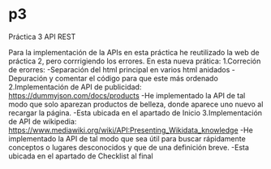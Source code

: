 # p3
Práctica 3 API REST

Para la implementación de la APIs en esta práctica he reutilizado la web de práctica 2, pero corrrigiendo los errores.
En esta nueva prática:
1.Correción de erorres:
  -Separación del html principal en varios html anidados
  -Depuración y comentar el código para que este más ordenado
2.Implementación de API de publicidad:  https://dummyjson.com/docs/products
   -He implementado la API de tal modo que solo aparezan productos de belleza, donde aparece uno nuevo al recargar la página.
   -Esta ubicada en el apartado de Inicio
3.Implementación de API de wikipedia:
https://www.mediawiki.org/wiki/API:Presenting_Wikidata_knowledge
   -He implementado la API de tal modo que sea útil para buscar rápidamente conceptos o lugares desconocidos y que de una
   definición breve.
  -Esta ubicada en el apartado de Checklist al final
  


  


